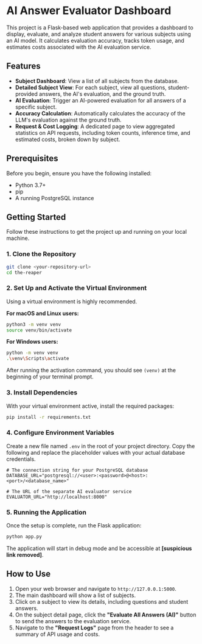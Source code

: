 
# AI Answer Evaluator Dashboard

This project is a Flask-based web application that provides a dashboard to display, evaluate, and analyze student answers for various subjects using an AI model. It calculates evaluation accuracy, tracks token usage, and estimates costs associated with the AI evaluation service.

## Features

* **Subject Dashboard**: View a list of all subjects from the database.
* **Detailed Subject View**: For each subject, view all questions, student-provided answers, the AI's evaluation, and the ground truth.
* **AI Evaluation**: Trigger an AI-powered evaluation for all answers of a specific subject.
* **Accuracy Calculation**: Automatically calculates the accuracy of the LLM's evaluation against the ground truth.
* **Request & Cost Logging**: A dedicated page to view aggregated statistics on API requests, including token counts, inference time, and estimated costs, broken down by subject.

## Prerequisites

Before you begin, ensure you have the following installed:

* Python 3.7+
* pip
* A running PostgreSQL instance

## Getting Started

Follow these instructions to get the project up and running on your local machine.

### 1. Clone the Repository

```bash
git clone <your-repository-url>
cd the-reaper
````

### 2\. Set Up and Activate the Virtual Environment

Using a virtual environment is highly recommended.

**For macOS and Linux users:**

```bash
python3 -m venv venv
source venv/bin/activate
```

**For Windows users:**

```bash
python -m venv venv
.\venv\Scripts\activate
```

After running the activation command, you should see `(venv)` at the beginning of your terminal prompt.

### 3\. Install Dependencies

With your virtual environment active, install the required packages:

```bash
pip install -r requirements.txt
```

### 4\. Configure Environment Variables

Create a new file named `.env` in the root of your project directory. Copy the following and replace the placeholder values with your actual database credentials.

```
# The connection string for your PostgreSQL database
DATABASE_URL="postgresql://<user>:<password>@<host>:<port>/<database_name>"

# The URL of the separate AI evaluator service
EVALUATOR_URL="http://localhost:8000"
```

### 5\. Running the Application

Once the setup is complete, run the Flask application:

```bash
python app.py
```

The application will start in debug mode and be accessible at **[suspicious link removed]**.

## How to Use

1.  Open your web browser and navigate to `http://127.0.0.1:5000`.
2.  The main dashboard will show a list of subjects.
3.  Click on a subject to view its details, including questions and student answers.
4.  On the subject detail page, click the **"Evaluate All Answers (AI)"** button to send the answers to the evaluation service.
5.  Navigate to the **"Request Logs"** page from the header to see a summary of API usage and costs.

<!-- end list -->
